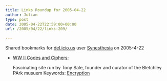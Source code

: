 ```yaml
---
title: Links Roundup for 2005-04-22
author: Julian
type: post
date: 2005-04-22T22:59:00+00:00
url: /2005/04/22/links-209/

---
```

Shared bookmarks for [del.icio.us][1] user  [Synesthesia][2] on 2005-4-22

  * [WW II Codes and Ciphers][3]:
  
    Fascinating site run by Tony Sale, founder and curator of the Bletchley PArk musuem Keywords: [Encryption][4]

 [1]: https://del.icio.us/
 [2]: https://del.icio.us/synesthesia
 [3]: https://www.codesandciphers.org.uk/ "https://www.codesandciphers.org.uk/"
 [4]: https://del.icio.us/synesthesia/Encryption